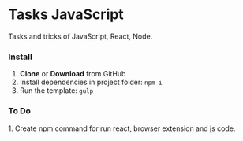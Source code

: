 <h1>Tasks JavaScript</h1>

<p>Tasks and tricks of JavaScript, React, Node.</p>

<h3>Install</h3>

<ol>
	<li><strong>Clone</strong> or <strong>Download</strong> from GitHub</li>
	<li>Install dependencies in project folder: <code>npm i</code></li>
	<li>Run the template: <code>gulp</code></li>
</ol>

<h3>To Do</h3>

<p>1. Create npm command for run react, browser extension and js code.</p>
